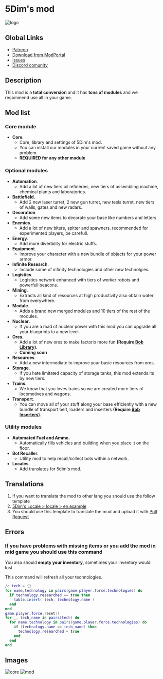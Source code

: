 # **5Dim's mod**
![logo](logo.png)

## **Global Links**

- [Patreon](https://www.patreon.com/5Dim)
- [Download from ModPortal](https://mods.factorio.com/mods/McGuten)
- [Issues](https://github.com/McGuten/Factorio5DimMods/issues)
- [Discord comunity](https://discord.gg/CTEMFd9)

## Description

This mod is a **total conversion** and it has **tons of modules** and we recommend use all in your game.

## Mod list
### Core module
  - **Core**.
    - Core, library and settings of 5Dim's mod.
    - You can install our modules in your current saved game without any problem.
    -  **REQUIRED for any other module**

### Optional modules
  - **Automation**.
    - Add a lot of new tiers oil refineries, new tiers of assembling machine, chemical plants and laboratories.
  - **Battlefield**.
    - Add 2 new laser turret, 2 new gun turret, new tesla turret, new tiers of walls, gates and new radars.
  - **Decoration**.
    - Add some new items to decorate your base like numbers and letters.
  - **Enemies**.
    - Add a lot of new biters, spitter and spawners, recommended for experimented players, be carefull.
  - **Energy**.
    - Add more divertidity for electric stuffs.
  - **Equipment**.
    - Improve your character with a new bundle of objects for your power armor.
  - **Infinite Research**.
    - Include some of infinity technologies and other new technolgies.
  - **Logistics**.
    - Logistics network enhanced with tiers of worker robots and powerfull beacons.
  - **Mining**.
    - Extracts all kind of resources at high productivity also obtain water from everywhere.
  - **Module**.
    - Adds a brand new merged modules and 10 tiers of the rest of the modules.
  - **Nuclear**.
    - If you are a mad of nuclear power with this mod you can upgrade all your blueprints to a new level.
  - **Ores**.
    - Add a lot of new ores to make factorio more fun **(Require [Bob Library](https://mods.factorio.com/mod/boblibrary))**.
    - **Coming soon**
  - **Resources**.
    - Add a new intermediate to improve your basic resources from ores.
  - **Storage**.
    - If you hate limitated capacity of storage tanks, this mod extends its by new tiers.
  - **Trains**.
    - We know that you loves trains so we are created more tiers of locomotives and wagons.
  - **Transport**.
    - You can move all of your stuff along your base efficiently with a new bundle of transport belt, loaders and inserters **(Require [Bob Inserters](https://mods.factorio.com/mod/bobinserters))**.

### Utility modules
  - **Automated Fuel and Ammo**.
    - Automatically fills vehicles and building when you place it on the floor.
  - **Bot Recaller**.
    - Utility mod to help recall/collect bots within a network.
  - **Locales**.
    - Add translates for 5dim's mod.

## Translations
1. If you want to translate the mod to other lang you should use the follow template
2. [5Dim's Locale > locale > en.example](5dim_locale/locale/en.example)
3. You should use this template to translate the mod and upload it with [Pull Request](https://github.com/McGuten/Factorio5DimMods/pulls)

## Errors

### **If you have problems with missing items or you add the mod in mid game you should use this command**
You also should **empty your inventory**, sometimes your inventory would lost.

This command will refresh all your technologies.
```lua
/c tech = {}
for name,technology in pairs(game.player.force.technologies) do
  if technology.researched == true then
    table.insert( tech, technology.name )
  end
end
game.player.force.reset()
for _, tech_name in pairs(tech) do
  for name,technology in pairs(game.player.force.technologies) do
    if (technology.name == tech_name) then
      technology.researched = true
    end
  end
end
```


## Images

![core](core-settings.png)
![mod](mod-settings.png)
